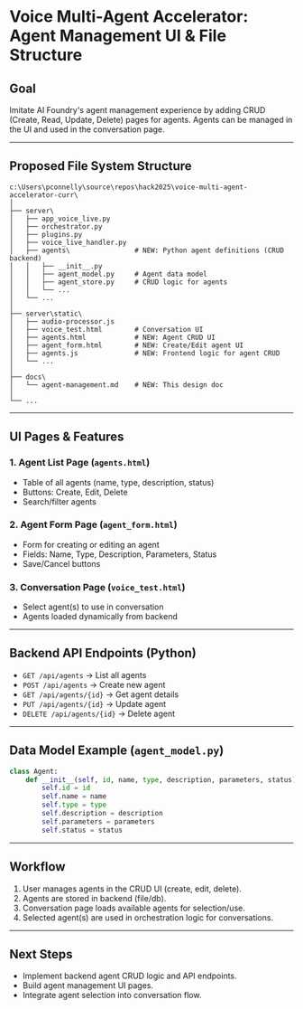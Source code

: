 # Voice Multi-Agent Accelerator: Agent Management UI & File Structure

## Goal
Imitate AI Foundry's agent management experience by adding CRUD (Create, Read, Update, Delete) pages for agents. Agents can be managed in the UI and used in the conversation page.

---

## Proposed File System Structure

```
c:\Users\pconnelly\source\repos\hack2025\voice-multi-agent-accelerator-curr\
│
├── server\
│   ├── app_voice_live.py
│   ├── orchestrator.py
│   ├── plugins.py
│   ├── voice_live_handler.py
│   ├── agents\                # NEW: Python agent definitions (CRUD backend)
│   │   ├── __init__.py
│   │   ├── agent_model.py     # Agent data model
│   │   ├── agent_store.py     # CRUD logic for agents
│   │   └── ...
│   └── ...
│
├── server\static\
│   ├── audio-processor.js
│   ├── voice_test.html        # Conversation UI
│   ├── agents.html            # NEW: Agent CRUD UI
│   ├── agent_form.html        # NEW: Create/Edit agent UI
│   ├── agents.js              # NEW: Frontend logic for agent CRUD
│   └── ...
│
├── docs\
│   └── agent-management.md    # NEW: This design doc
│
└── ...
```

---

## UI Pages & Features

### 1. Agent List Page (`agents.html`)
- Table of all agents (name, type, description, status)
- Buttons: Create, Edit, Delete
- Search/filter agents

### 2. Agent Form Page (`agent_form.html`)
- Form for creating or editing an agent
- Fields: Name, Type, Description, Parameters, Status
- Save/Cancel buttons

### 3. Conversation Page (`voice_test.html`)
- Select agent(s) to use in conversation
- Agents loaded dynamically from backend

---

## Backend API Endpoints (Python)
- `GET /api/agents`         → List all agents
- `POST /api/agents`        → Create new agent
- `GET /api/agents/{id}`    → Get agent details
- `PUT /api/agents/{id}`    → Update agent
- `DELETE /api/agents/{id}` → Delete agent

---

## Data Model Example (`agent_model.py`)
```python
class Agent:
    def __init__(self, id, name, type, description, parameters, status):
        self.id = id
        self.name = name
        self.type = type
        self.description = description
        self.parameters = parameters
        self.status = status
```

---

## Workflow
1. User manages agents in the CRUD UI (create, edit, delete).
2. Agents are stored in backend (file/db).
3. Conversation page loads available agents for selection/use.
4. Selected agent(s) are used in orchestration logic for conversations.

---

## Next Steps
- Implement backend agent CRUD logic and API endpoints.
- Build agent management UI pages.
- Integrate agent selection into conversation flow.
